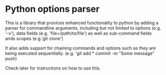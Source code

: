 Python options parser
==========

This is a library that provices enhanced functionality to python by adding a parser for commandline arguments, including but not limited to options (e.g. '-v'), data fields (e.g. 'file=/path/to/file') as well as sub-command fields ands scopes (e.g.'git clone')

It also adds support for chaining commands and options such as they are being executed sequentially. (e.g. 'git add * commit -m "Some message" push)

Check later for instructions on how to use this.
